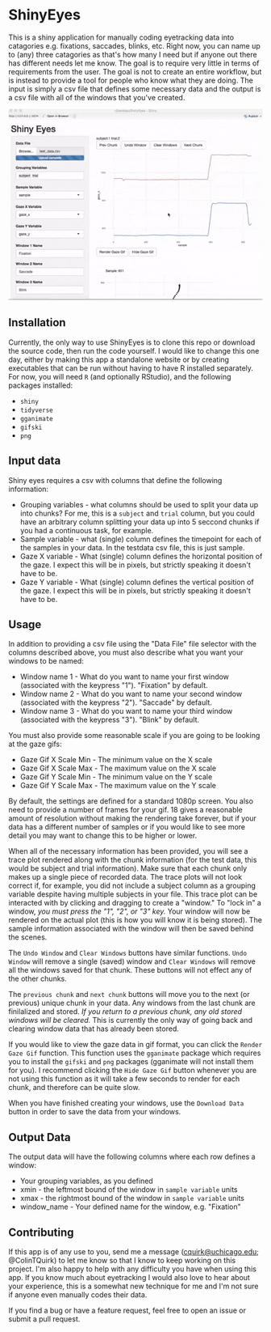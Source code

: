 # ShinyEyes

This is a shiny application for manually coding eyetracking data into catagories e.g. fixations, saccades, blinks, etc. Right now, you can name up to (any) three catagories as that's how many I need but if anyone out there has different needs let me know. The goal is to require very little in terms of requirements from the user. The goal is not to create an entire workflow, but is instead to provide a tool for people who know what they are doing. The input is simply a csv file that defines some necessary data and the output is a csv file with all of the windows that you've created.

![example.gif](example.gif)

## Installation

Currently, the only way to use ShinyEyes is to clone this repo or download the source code, then run the code yourself. I would like to change this one day, either by making this app a standalone website or by creating executables that can be run without having to have R installed separately. For now, you will need `R` (and optionally RStudio), and the following packages installed:

- `shiny`
- `tidyverse`
- `gganimate`
- `gifski`
- `png`

## Input data

Shiny eyes requires a csv with columns that define the following information:

- Grouping variables - what columns should be used to split your data up into chunks? For me, this is a `subject` and `trial` column, but you could have an arbitrary column splitting your data up into 5 seccond chunks if you had a continuous task, for example.
- Sample variable - what (single) column defines the timepoint for each of the samples in your data. In the testdata csv file, this is just sample.
- Gaze X variable - What (single) column defines the horizontal position of the gaze. I expect this will be in pixels, but strictly speaking it doesn't have to be.
- Gaze Y variable - What (single) column defines the vertical position of the gaze. I expect this will be in pixels, but strictly speaking it doesn't have to be.

## Usage

In addition to providing a csv file using the "Data File" file selector with the columns described above, you must also describe what you want your windows to be named:

- Window name 1 - What do you want to name your first window (associated with the keypress "1"). "Fixation" by default.
- Window name 2 - What do you want to name your second window (associated with the keypress "2"). "Saccade" by default.
- Window name 3 - What do you want to name your third window (associated with the keypress "3"). "Blink" by default.

You must also provide some reasonable scale if you are going to be looking at the gaze gifs:

- Gaze Gif X Scale Min - The minimum value on the X scale
- Gaze Gif X Scale Max - The maximum value on the X scale
- Gaze Gif Y Scale Min - The minimum value on the Y scale
- Gaze Gif Y Scale Max - The maximum value on the Y scale

By default, the settings are defined for a standard 1080p screen. You also need to provide a number of frames for your gif. 18 gives a reasonable amount of resolution without making the rendering take forever, but if your data has a different number of samples or if you would like to see more detail you may want to change this to be higher or lower.

When all of the necessary information has been provided, you will see a trace plot rendered along with the chunk information (for the test data, this would be subject and trial information). Make sure that each chunk only makes up a single piece of recorded data. The trace plots will not look correct if, for example, you did not include a subject column as a grouping variable despite having multiple subjects in your file. This trace plot can be interacted with by clicking and dragging to create a "window." To "lock in" a window, *you must press the "1", "2", or "3" key.* Your window will now be rendered on the actual plot (this is how you will know it is being stored). The sample information associated with the window will then be saved behind the scenes.

The `Undo Window` and `Clear Windows` buttons have similar functions. `Undo Window` will remove a single (saved) window and `Clear Windows` will remove all the windows saved for that chunk. These buttons will not effect any of the other chunks.

The `previous chunk` and `next chunk` buttons will move you to the next (or previous) unique chunk in your data. Any windows from the last chunk are finilalized and stored. *If you return to a previous chunk, any old stored windows will be cleared.* This is currently the only way of going back and clearing window data that has already been stored.

If you would like to view the gaze data in gif format, you can click the `Render Gaze Gif` function. This function uses the `gganimate` package which requires you to install the `gifski` and `png` packages (gganimate will not install them for you). I recommend clicking the `Hide Gaze Gif` button whenever you are not using this function as it will take a few seconds to render for each chunk, and therefore can be quite slow.

When you have finished creating your windows, use the `Download Data` button in order to save the data from your windows.

## Output Data

The output data will have the following columns where each row defines a window:

- Your grouping variables, as you defined
- xmin - the leftmost bound of the window in `sample variable` units
- xmax - the rightmost bound of the window in `sample variable` units
- window_name - Your defined name for the window, e.g. "Fixation"

## Contributing

If this app is of any use to you, send me a message (cquirk@uchicago.edu; @ColinTQuirk) to let me know so that I know to keep working on this project. I'm also happy to help with any difficulty you have when using this app. If you know much about eyetracking I would also love to hear about your experience, this is a somewhat new technique for me and I'm not sure if anyone even manually codes their data.

If you find a bug or have a feature request, feel free to open an issue or submit a pull request. 
